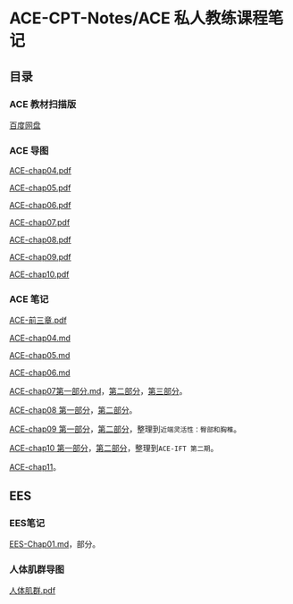 # ACE-CPT-Notes/ACE 私人教练课程笔记

## 目录

### ACE 教材扫描版
[百度网盘](https://pan.baidu.com/s/1wOUXhn3AoFnvhbcqRHJqyg)


### ACE 导图

[ACE-chap04.pdf](Mindmap/ACE-chap04.pdf)

[ACE-chap05.pdf](Mindmap/ACE-chap05.pdf)

[ACE-chap06.pdf](Mindmap/ACE-chap06.pdf)

[ACE-chap07.pdf](Mindmap/ACE-chap07.pdf)

[ACE-chap08.pdf](Mindmap/ACE-chap08.pdf)

[ACE-chap09.pdf](Mindmap/ACE-chap09.pdf)

[ACE-chap10.pdf](Mindmap/ACE-chap10.pdf)



### ACE 笔记

[ACE-前三章.pdf](ACE-Notes/ACE-前三章.pdf)

[ACE-chap04.md](ACE-Notes/ACE-chap04.md)

[ACE-chap05.md](ACE-Notes/ACE-chap05.md)

[ACE-chap06.md](ACE-Notes/ACE-chap06.md)

[ACE-chap07第一部分.md](ACE-Notes/ACE-chap07-1.md)，[第二部分](ACE-Notes/ACE-chap07-2.md)，[第三部分](ACE-Notes/ACE-chap07-3.md)。

[ACE-chap08 第一部分](ACE-Notes/ACE-chap08-1.md)，[第二部分](ACE-Notes/ACE-chap08-2.md)。

[ACE-chap09 第一部分](ACE-Notes/ACE-chap09-1.md)，[第二部分](ACE-Notes/ACE-chap09-2.md)，整理到`近端灵活性：臀部和胸椎`。


[ACE-chap10 第一部分](ACE-Notes/ACE-chap10-1.md)，[第二部分](ACE-Notes/ACE-chap10-2.md)，整理到`ACE-IFT 第二期`。

[ACE-chap11](ACE-Notes/ACE-chap11.md)。

## EES

### EES笔记

[EES-Chap01.md](EES-Notes/EES-Chap01.md)，部分。

### 人体肌群导图

[人体肌群.pdf](EES-Notes/人体肌群.pdf)



### 